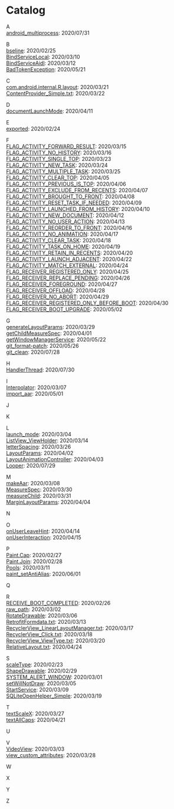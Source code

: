 # Catalog

A
<br/>
[android_multiprocess](https://github.com/afunx/AndroidDairy/blob/master/2020/07/31/android_multiprocess.txt):  2020/07/31

B
<br/>
[bseline](https://github.com/afunx/AndroidDairy/blob/master/2020/02/25/baseline.txt):  2020/02/25
<br/>
[BindServiceLocal](https://github.com/afunx/AndroidDairy/blob/master/2020/03/10/BindServiceLocal.txt):  2020/03/10
<br/>
[BindServiceAidl](https://github.com/afunx/AndroidDairy/blob/master/2020/03/12/BindServiceAidl.txt):  2020/03/12
<br/>
[BadTokenException](https://github.com/afunx/AndroidDairy/blob/master/2020/05/21/BadTokenException.txt):  2020/05/21

C
<br/>
[com.android.internal.R.layout](https://github.com/afunx/AndroidDairy/blob/master/2020/03/21/com.android.internal.R.layout.txt):  2020/03/21
<br/>
[ContentProvider_Simple.txt](https://github.com/afunx/AndroidDairy/blob/master/2020/03/22/ContentProvider_Simple.txt):  2020/03/22

D
<br/>
[documentLaunchMode](https://github.com/afunx/AndroidDairy/blob/master/2020/04/11/documentLaunchMode.txt):  2020/04/11

E
<br/>
[exported](https://github.com/afunx/AndroidDairy/blob/master/2020/02/24/exported.txt):  2020/02/24

F
<br/>
[FLAG_ACTIVITY_FORWARD_RESULT](https://github.com/afunx/AndroidDairy/blob/master/2020/03/15/FLAG_ACTIVITY_FORWARD_RESULT.txt):  2020/03/15
<br/>
[FLAG_ACTIVITY_NO_HISTORY](https://github.com/afunx/AndroidDairy/blob/master/2020/03/16/FLAG_ACTIVITY_NO_HISTORY.txt):  2020/03/16
<br/>
[FLAG_ACTIVITY_SINGLE_TOP](https://github.com/afunx/AndroidDairy/blob/master/2020/03/23/FLAG_ACTIVITY_SINGLE_TOP.txt):  2020/03/23
<br/>
[FLAG_ACTIVITY_NEW_TASK](https://github.com/afunx/AndroidDairy/blob/master/2020/03/24/FLAG_ACTIVITY_NEW_TASK.txt):  2020/03/24
<br/>
[FLAG_ACTIVITY_MULTIPLE_TASK](https://github.com/afunx/AndroidDairy/blob/master/2020/03/25/FLAG_ACTIVITY_MULTIPLE_TASK.txt):  2020/03/25
<br/>
[FLAG_ACTIVITY_CLEAR_TOP](https://github.com/afunx/AndroidDairy/blob/master/2020/04/05/FLAG_ACTIVITY_CLEAR_TOP.txt):  2020/04/05
<br/>
[FLAG_ACTIVITY_PREVIOUS_IS_TOP](https://github.com/afunx/AndroidDairy/blob/master/2020/04/06/FLAG_ACTIVITY_PREVIOUS_IS_TOP.txt):  2020/04/06
<br/>
[FLAG_ACTIVITY_EXCLUDE_FROM_RECENTS](https://github.com/afunx/AndroidDairy/blob/master/2020/04/07/FLAG_ACTIVITY_EXCLUDE_FROM_RECENTS.txt): 2020/04/07
<br/>
[FLAG_ACTIVITY_BROUGHT_TO_FRONT](https://github.com/afunx/AndroidDairy/blob/master/2020/04/08/FLAG_ACTIVITY_BROUGHT_TO_FRONT.txt):  2020/04/08
<br/>
[FLAG_ACTIVITY_RESET_TASK_IF_NEEDED](https://github.com/afunx/AndroidDairy/blob/master/2020/04/09/FLAG_ACTIVITY_RESET_TASK_IF_NEEDED.txt):  2020/04/09
<br/>
[FLAG_ACTIVITY_LAUNCHED_FROM_HISTORY](https://github.com/afunx/AndroidDairy/blob/master/2020/04/10/FLAG_ACTIVITY_LAUNCHED_FROM_HISTORY.txt):  2020/04/10
<br/>
[FLAG_ACTIVITY_NEW_DOCUMENT](https://github.com/afunx/AndroidDairy/blob/master/2020/04/12/FLAG_ACTIVITY_NEW_DOCUMENT.txt):  2020/04/12
<br/>
[FLAG_ACTIVITY_NO_USER_ACTION](https://github.com/afunx/AndroidDairy/blob/master/2020/04/13/FLAG_ACTIVITY_NO_USER_ACTION.txt):  2020/04/13
<br/>
[FLAG_ACTIVITY_REORDER_TO_FRONT](https://github.com/afunx/AndroidDairy/blob/master/2020/04/16/FLAG_ACTIVITY_REORDER_TO_FRONT.txt):  2020/04/16
<br/>
[FLAG_ACTIVITY_NO_ANIMATION](https://github.com/afunx/AndroidDairy/blob/master/2020/04/17/FLAG_ACTIVITY_NO_ANIMATION.txt):  2020/04/17
<br/>
[FLAG_ACTIVITY_CLEAR_TASK](https://github.com/afunx/AndroidDairy/blob/master/2020/04/18/FLAG_ACTIVITY_CLEAR_TASK.txt):  2020/04/18
<br/>
[FLAG_ACTIVITY_TASK_ON_HOME](https://github.com/afunx/AndroidDairy/blob/master/2020/04/19/FLAG_ACTIVITY_TASK_ON_HOME.txt):  2020/04/19
<br/>
[FLAG_ACTIVITY_RETAIN_IN_RECENTS](https://github.com/afunx/AndroidDairy/blob/master/2020/04/20/FLAG_ACTIVITY_RETAIN_IN_RECENTS.txt):  2020/04/20
<br/>
[FLAG_ACTIVITY_LAUNCH_ADJACENT](https://github.com/afunx/AndroidDairy/blob/master/2020/04/22/FLAG_ACTIVITY_LAUNCH_ADJACENT.txt):  2020/04/22
<br/>
[FLAG_ACTIVITY_MATCH_EXTERNAL](https://github.com/afunx/AndroidDairy/blob/master/2020/04/24/FLAG_ACTIVITY_MATCH_EXTERNAL.txt):  2020/04/24
<br/>
[FLAG_RECEIVER_REGISTERED_ONLY](https://github.com/afunx/AndroidDairy/blob/master/2020/04/25/FLAG_RECEIVER_REGISTERED_ONLY.txt):  2020/04/25
<br/>
[FLAG_RECEIVER_REPLACE_PENDING](https://github.com/afunx/AndroidDairy/blob/master/2020/04/26/FLAG_RECEIVER_REPLACE_PENDING.txt):  2020/04/26
<br/>
[FLAG_RECEIVER_FOREGROUND](https://github.com/afunx/AndroidDairy/blob/master/2020/04/27/FLAG_RECEIVER_FOREGROUND.txt):  2020/04/27
<br/>
[FLAG_RECEIVER_OFFLOAD](https://github.com/afunx/AndroidDairy/blob/master/2020/04/28/FLAG_RECEIVER_OFFLOAD.txt):  2020/04/28
<br/>
[FLAG_RECEIVER_NO_ABORT](https://github.com/afunx/AndroidDairy/blob/master/2020/04/29/FLAG_RECEIVER_NO_ABORT.txt):  2020/04/29
<br/>
[FLAG_RECEIVER_REGISTERED_ONLY_BEFORE_BOOT](https://github.com/afunx/AndroidDairy/blob/master/2020/04/30/FLAG_RECEIVER_REGISTERED_ONLY_BEFORE_BOOT.txt): 2020/04/30
<br/>
[FLAG_RECEIVER_BOOT_UPGRADE](https://github.com/afunx/AndroidDairy/blob/master/2020/05/02/FLAG_RECEIVER_BOOT_UPGRADE.txt): 2020/05/02

G
<br/>
[generateLayoutParams](https://github.com/afunx/AndroidDairy/blob/master/2020/03/29/generateLayoutParams.txt):  2020/03/29
<br/>
[getChildMeasureSpec](https://github.com/afunx/AndroidDairy/blob/master/2020/04/01/getChildMeasureSpec.txt):  2020/04/01
<br/>
[getWindowManagerService](https://github.com/afunx/AndroidDairy/blob/master/2020/05/22/getWindowManagerService.txt):  2020/05/22
<br/>
[git_format-patch](https://github.com/afunx/AndroidDairy/blob/master/2020/05/26/git_format-patch.txt):  2020/05/26
<br/>
[git_clean](https://github.com/afunx/AndroidDairy/blob/master/2020/07/28/git_clean.txt):  2020/07/28

H
<br/>
[HandlerThread](https://github.com/afunx/AndroidDairy/blob/master/2020/07/30/HandlerThread.txt):  2020/07/30


I
<br/>
[Interpolator](https://github.com/afunx/AndroidDairy/blob/master/2020/03/07/Interpolator.txt):  2020/03/07
<br/>
[import_aar](https://github.com/afunx/AndroidDairy/blob/master/2020/05/01/import_aar.txt):  2020/05/01

J

K

L
<br/>
[launch_mode](https://github.com/afunx/AndroidDairy/blob/master/2020/03/04/launch_mode.txt):  2020/03/04
<br/>
[ListView_ViewHolder](https://github.com/afunx/AndroidDairy/blob/master/2020/03/14/ListView_ViewHolder.txt):  2020/03/14
<br/>
[letterSpacing](https://github.com/afunx/AndroidDairy/blob/master/2020/03/26/letterSpacing.txt):  2020/03/26
<br/>
[LayoutParams](https://github.com/afunx/AndroidDairy/blob/master/2020/04/02/LayoutParams.txt):  2020/04/02
<br/>
[LayoutAnimationController](https://github.com/afunx/AndroidDairy/blob/master/2020/04/03/LayoutAnimationController.txt):  2020/04/03
<br/>
[Looper](https://github.com/afunx/AndroidDairy/blob/master/2020/07/29/Looper.txt):  2020/07/29

M
<br/>
[makeAar](https://github.com/afunx/AndroidDairy/blob/master/2020/03/08/makeAar.txt):  2020/03/08
<br/>
[MeasureSpec](https://github.com/afunx/AndroidDairy/blob/master/2020/03/30/MeasureSpec.txt):  2020/03/30
<br/>
[measureChild](https://github.com/afunx/AndroidDairy/blob/master/2020/03/31/measureChild.txt):  2020/03/31
<br/>
[MarginLayoutParams](https://github.com/afunx/AndroidDairy/blob/master/2020/04/04/MarginLayoutParams.txt):  2020/04/04

N

O
<br/>
[onUserLeaveHint](https://github.com/afunx/AndroidDairy/blob/master/2020/04/14/onUserLeaveHint.txt):  2020/04/14
<br/>
[onUserInteraction](https://github.com/afunx/AndroidDairy/blob/master/2020/04/15/onUserInteraction.txt):  2020/04/15

P
<br/>
[Paint.Cap](https://github.com/afunx/AndroidDairy/blob/master/2020/02/27/Paint.Cap.txt):  2020/02/27
<br/>
[Paint.Join](https://github.com/afunx/AndroidDairy/blob/master/2020/02/28/Paint.Join.txt):  2020/02/28
<br/>
[Pools](https://github.com/afunx/AndroidDairy/blob/master/2020/03/11/Pools.txt):  2020/03/11
<br/>
[paint_setAntiAlias](https://github.com/afunx/AndroidDairy/blob/master/2020/06/01/paint_setAntiAlias.txt):  2020/06/01

Q

R
<br/>
[RECEIVE_BOOT_COMPLETED](https://github.com/afunx/AndroidDairy/blob/master/2020/02/26/RECEIVE_BOOT_COMPLETED.txt):  2020/02/26
<br/>
[raw_path](https://github.com/afunx/AndroidDairy/blob/master/2020/03/02/raw_path.txt):  2020/03/02
<br/>
[RotateDrawable](https://github.com/afunx/AndroidDairy/blob/master/2020/03/06/RotateDrawable.txt): 2020/03/06
<br/>
[RetrofitFormdata.txt](https://github.com/afunx/AndroidDairy/blob/master/2020/03/13/RetrofitFormdata.txt):  2020/03/13
<br/>
[RecyclerView_LinearLayoutManager.txt](https://github.com/afunx/AndroidDairy/blob/master/2020/03/17/RecyclerView_LinearLayoutManager.txt):  2020/03/17
<br/>
[RecyclerView_Click.txt](https://github.com/afunx/AndroidDairy/blob/master/2020/03/18/RecyclerView_Click.txt):  2020/03/18
<br/>
[RecyclerView_ViewType.txt](https://github.com/afunx/AndroidDairy/blob/master/2020/03/20/RecyclerView_ViewType.txt):  2020/03/20
<br/>
[RelativeLayout.txt](https://github.com/afunx/AndroidDairy/blob/master/2020/04/24/FLAG_ACTIVITY_MATCH_EXTERNAL.txt):  2020/04/24

S
<br/>
[scaleType](https://github.com/afunx/AndroidDairy/blob/master/2020/02/23/scaleType.txt):  2020/02/23
<br/>
[ShapeDrawable](https://github.com/afunx/AndroidDairy/blob/master/2020/02/29/ShapeDrawable.txt):  2020/02/29
<br/>
[SYSTEM_ALERT_WINDOW](https://github.com/afunx/AndroidDairy/blob/master/2020/03/01/SYSTEM_ALERT_WINDOW.txt): 2020/03/01
<br/>
[setWillNotDraw](https://github.com/afunx/AndroidDairy/blob/master/2020/03/05/setWillNotDraw.txt):  2020/03/05
<br/>
[StartService](https://github.com/afunx/AndroidDairy/blob/master/2020/03/09/StartService.txt): 2020/03/09
<br/>
[SQLiteOpenHelper_Simple](https://github.com/afunx/AndroidDairy/blob/master/2020/03/19/SQLiteOpenHelper_Simple.txt): 2020/03/19

T
<br/>
[textScaleX](https://github.com/afunx/AndroidDairy/blob/master/2020/03/27/textScaleX.txt):  2020/03/27
<br/>
[textAllCaps](https://github.com/afunx/AndroidDairy/blob/master/2020/04/21/textAllCaps.txt):  2020/04/21

U

V
<br/>
[VideoView](https://github.com/afunx/AndroidDairy/blob/master/2020/03/03/VideoView.txt):  2020/03/03
<br/>
[view_custom_attributes](https://github.com/afunx/AndroidDairy/blob/master/2020/03/28/view_custom_attributes.txt):  2020/03/28

W

X

Y

Z

